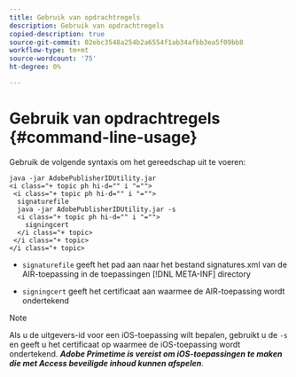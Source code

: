 ```yaml
---
title: Gebruik van opdrachtregels
description: Gebruik van opdrachtregels
copied-description: true
source-git-commit: 02ebc3548a254b2a6554f1ab34afbb3ea5f09bb8
workflow-type: tm+mt
source-wordcount: '75'
ht-degree: 0%

---
```


# Gebruik van opdrachtregels {#command-line-usage}

Gebruik de volgende syntaxis om het gereedschap uit te voeren:

```
java -jar AdobePublisherIDUtility.jar 
<i class="+ topic ph hi-d="" i "="">
 <i class="+ topic ph hi-d="" i "="">
  signaturefile 
  java -jar AdobePublisherIDUtility.jar -s 
  <i class="+ topic ph hi-d="" i "="">
    signingcert
  </i class="+ topic>
 </i class="+ topic>
</i class="+ topic>
```

* `signaturefile` geeft het pad aan naar het bestand signatures.xml van de AIR-toepassing in de toepassingen [!DNL META-INF] directory

* `signingcert` geeft het certificaat aan waarmee de AIR-toepassing wordt ondertekend

>[!NOTE]
>
>Als u de uitgevers-id voor een iOS-toepassing wilt bepalen, gebruikt u de `-s` en geeft u het certificaat op waarmee de iOS-toepassing wordt ondertekend. ***Adobe Primetime is vereist om iOS-toepassingen te maken die met Access beveiligde inhoud kunnen afspelen***.
